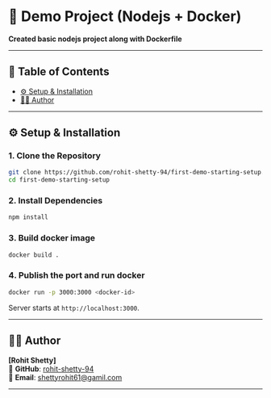 # 🚆 **Demo Project (Nodejs + Docker)**

**Created basic nodejs project along with Dockerfile**

---

## 📌 **Table of Contents**

- [⚙️ Setup & Installation](#-setup--installation)
- [👨‍💻 Author](#-author)

---

## ⚙️ **Setup & Installation**

### 1️. **Clone the Repository**

```sh
git clone https://github.com/rohit-shetty-94/first-demo-starting-setup.git
cd first-demo-starting-setup
```

### 2️. **Install Dependencies**

```sh
npm install
```

### 3️. **Build docker image**

```sh
docker build .
```


### 4️. **Publish the port and run docker**

```sh
docker run -p 3000:3000 <docker-id>
```

Server starts at `http://localhost:3000`.

---

## 👨‍💻 **Author**

**[Rohit Shetty]**\
🚀 **GitHub**: [rohit-shetty-94](https://github.com/rohit-shetty-94)\
💎 **Email**: [shettyrohit61@gamil.com](mailto\:shettyrohit61@gamil.com)

---


